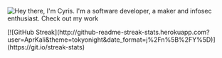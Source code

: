 
![Hey there, I'm Cyris. I'm a software developer, a maker and infosec enthusiast. Check out my work](https://github.com/AprKali/AprKali/raw/master/bio.gif)

<div align="center">
  
</div>
[![GitHub Streak](http://github-readme-streak-stats.herokuapp.com?user=AprKali&theme=tokyonight&date_format=j%2Fn%5B%2FY%5D)](https://git.io/streak-stats)
